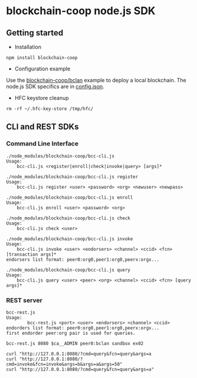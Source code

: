 # blockchain-coop node.js SDK


## Getting started

  *  Installation

```
npm install blockchain-coop
```

  *  Configuration example

Use the [blockchain-coop/bclan](https://github.com/civis-blockchain/blockchain-coop/tree/master/bclan) example to deploy a local blockchain.
The node.js SDK specifics are in [config.json](https://github.com/civis-blockchain/blockchain-coop/blob/master/bclan/config.json).

  *  HFC keystore cleanup

```
rm -rf ~/.hfc-key-store /tmp/hfc/
```

## CLI and REST SDKs

### Command Line Interface

```
./node_modules/blockchain-coop/bcc-cli.js
Usage:
	bcc-cli.js <register|enroll|check|invoke|query> [args]* 
```

```
./node_modules/blockchain-coop/bcc-cli.js register
Usage:
	bcc-cli.js register <user> <password> <org> <newuser> <newpass>
```

```
./node_modules/blockchain-coop/bcc-cli.js enroll
Usage:
	bcc-cli.js enroll <user> <password> <org>
```

```
./node_modules/blockchain-coop/bcc-cli.js check
Usage:
	bcc-cli.js check <user>
```

```
./node_modules/blockchain-coop/bcc-cli.js invoke
Usage:
	bcc-cli.js invoke <user> <endorsers> <channel> <ccid> <fcn> [transaction args]*
endorsers list format: peer0:org0,peer1:org0,peerx:orgx...
```

```
./node_modules/blockchain-coop/bcc-cli.js query
Usage:
	bcc-cli.js query <user> <peer> <org> <channel> <ccid> <fcn> [query args]*
```

### REST server

```
bcc-rest.js
Usage:
        bcc-rest.js <port> <user> <endorsers> <channel> <ccid>
endorders list format: peer0:org0,peer1:org0,peerx:orgx...
first endorder peer:org pair is used for queries.
```

```
bcc-rest.js 8080 $ca__ADMIN peer0:bclan sandbox ex02
```

```
curl "http://127.0.0.1:8080/?cmd=query&fcn=query&args=a
curl "http://127.0.0.1:8080/?cmd=invoke&fcn=invoke&args=b&args=a&args=50"
curl "http://127.0.0.1:8080/?cmd=query&fcn=query&args=a"
```

